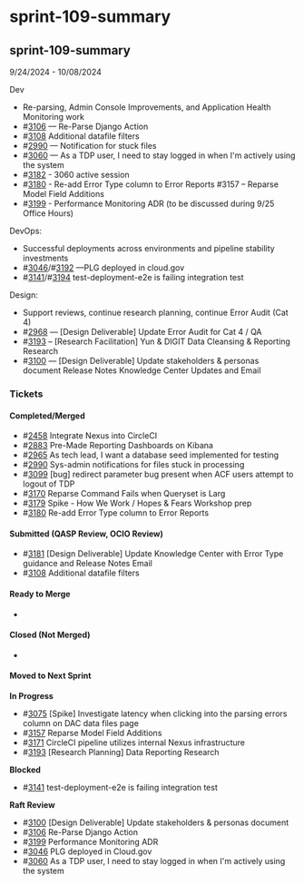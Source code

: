 # sprint-109-summary

## sprint-109-summary

9/24/2024 - 10/08/2024

Dev

* Re-parsing, Admin Console Improvements, and Application Health Monitoring work
* \#[3106](https://github.com/raft-tech/TANF-app/issues/3106) — Re-Parse Django Action
* \#[3108](https://github.com/raft-tech/TANF-app/issues/3108) Additional datafile filters
* \#[2990](https://github.com/raft-tech/TANF-app/issues/2990) — Notification for stuck files
* \#[3060](https://github.com/raft-tech/TANF-app/issues/3060) — As a TDP user, I need to stay logged in when I'm actively using the system
* \#[3182](https://github.com/raft-tech/TANF-app/issues/3182) - 3060 active session
* \#[3180](https://github.com/raft-tech/TANF-app/issues/3180) - Re-add Error Type column to Error Reports #3157 – Reparse Model Field Additions
* \#[3199](https://github.com/raft-tech/TANF-app/issues/3199) - Performance Monitoring ADR (to be discussed during 9/25 Office Hours)

DevOps:

* Successful deployments across environments and pipeline stability investments
* \#[3046](https://github.com/raft-tech/TANF-app/issues/3046)/#[3192](https://github.com/raft-tech/TANF-app/issues/3192) —PLG deployed in cloud.gov
* \#[3141](https://github.com/raft-tech/TANF-app/issues/3141)/#[3194](https://github.com/raft-tech/TANF-app/issues/3194) test-deployment-e2e is failing integration test&#x20;

Design:

* Support reviews, continue research planning, continue Error Audit (Cat 4)
* \#[2968](https://github.com/raft-tech/TANF-app/issues/2968) — \[Design Deliverable] Update Error Audit for Cat 4 / QA
* \#[3193](https://github.com/raft-tech/TANF-app/issues/3193) – \[Research Facilitation] Yun & DIGIT Data Cleansing & Reporting Research
* \#[3100](https://github.com/raft-tech/TANF-app/issues/3100) — \[Design Deliverable] Update stakeholders & personas document Release Notes Knowledge Center Updates and Email

### Tickets

#### Completed/Merged

* \#[2458](https://github.com/raft-tech/TANF-app/issues/2458) Integrate Nexus into CircleCI
* \#[2883](https://github.com/raft-tech/TANF-app/issues/2883) Pre-Made Reporting Dashboards on Kibana
* \#[2965](https://github.com/raft-tech/TANF-app/issues/2965) As tech lead, I want a database seed implemented for testing
* \#[2990](https://github.com/raft-tech/TANF-app/issues/2990) Sys-admin notifications for files stuck in processing
* \#[3099](https://github.com/raft-tech/TANF-app/issues/3099) \[bug] redirect parameter bug present when ACF users attempt to logout of TDP
* \#[3170](https://github.com/raft-tech/TANF-app/issues/3171) Reparse Command Fails when Queryset is Larg
* \#[3179](https://github.com/raft-tech/TANF-app/issues/3179) Spike - How We Work / Hopes & Fears Workshop prep
* \#[3180](https://github.com/raft-tech/TANF-app/issues/3180) Re-add Error Type column to Error Reports

#### Submitted (QASP Review, OCIO Review)

* \#[3181](https://github.com/raft-tech/TANF-app/issues/31063181) \[Design Deliverable] Update Knowledge Center with Error Type guidance and Release Notes Email
* \#[3108](https://github.com/raft-tech/TANF-app/issues/3108) Additional datafile filters

#### Ready to Merge

*

#### Closed (Not Merged)

*

#### Moved to Next Sprint

**In Progress**

* \#[3075](https://github.com/raft-tech/TANF-app/issues/3075) \[Spike] Investigate latency when clicking into the parsing errors column on DAC data files page
* \#[3157](https://github.com/raft-tech/TANF-app/issues/3157) Reparse Model Field Additions
* \#[3171](https://github.com/raft-tech/TANF-app/issues/3171) CircleCI pipeline utilizes internal Nexus infrastructure
* \#[3193](https://github.com/raft-tech/TANF-app/issues/3193) \[Research Planning] Data Reporting Research

**Blocked**

* \#[3141](https://github.com/raft-tech/TANF-app/issues/3141) test-deployment-e2e is failing integration test

**Raft Review**

* \#[3100](https://github.com/raft-tech/TANF-app/issues/3100) \[Design Deliverable] Update stakeholders & personas document
* \#[3106](https://github.com/raft-tech/TANF-app/issues/3106) Re-Parse Django Action
* \#[3199](https://github.com/raft-tech/TANF-app/issues/3199) Performance Monitoring ADR
* \#[3046](https://github.com/raft-tech/TANF-app/issues/3046) PLG deployed in Cloud.gov
* \#[3060](https://github.com/raft-tech/TANF-app/issues/3060) As a TDP user, I need to stay logged in when I'm actively using the system
